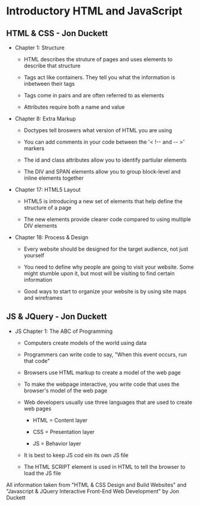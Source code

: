 # Introductory HTML and JavaScript

## HTML & CSS - Jon Duckett

- Chapter 1: Structure

  - HTML describes the struture of pages and uses elements to describe that structure
  
  - Tags act like containers. They tell you what the information is inbetween their tags

  - Tags come in pairs and are often referred to as elements

  - Attributes require both a name and value

- Chapter 8: Extra Markup

  - Doctypes tell broswers what version of HTML you are using

  - You can add comments in your code between the '< !-- and -- >' markers

  - The id and class attributes allow you to identify partiular elements

  - The DIV and SPAN elements allow you to group block-level and inline elements together

- Chapter 17: HTML5 Layout

  - HTML5 is introducing a new set of elements that help define the structure of a page

  - The new elements provide clearer code compared to using multiple DIV elements

- Chapter 18: Process & Design

  - Every website should be designed for the target audience, not just yourself

  - You need to define why people are going to visit your website. Some might stumble upon it, but most will be visiting to find certain information

  - Good ways to start to organize your website is by using site maps and wireframes

## JS & JQuery - Jon Duckett

- JS Chapter 1: The ABC of Programming

  - Computers create models of the world using data
  
  - Programmers can write code to say, "When this event occurs, run that code"

  - Browsers use HTML markup to create a model of the web page

  - To make the webpage interactive, you write code that uses the browser's model of the web page

  - Web developers usually use three languages that are used to create web pages

    - HTML = Content layer

    - CSS = Presentation layer

    - JS = Behavior layer

  - It is best to keep JS cod ein its own JS file

  - The HTML SCRIPT element is used in HTML to tell the browser to load the JS file

 All information taken from "HTML & CSS Design and Build Websites" and "Javascript & JQuery Interactive Front-End Web Development" by Jon Duckett